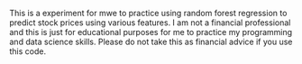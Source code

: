 This is a experiment for mwe to practice using random forest regression to predict stock prices using various features. I am not a financial professional and this is just for educational purposes for me to practice my programming and data science skills. Please do not take this as financial advice if you use this code. 
